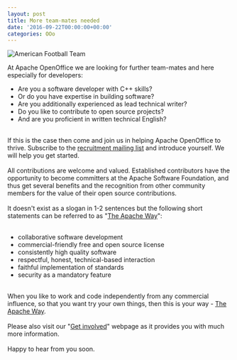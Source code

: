 ```yaml
---
layout: post
title: More team-mates needed
date: '2016-09-22T00:00:00+00:00'
categories: OOo
---
```

<p><img alt="American Football Team" src="https://blogs.apache.org/OOo/mediaresource/4be9a51b-fca1-4e08-af65-4996f6c423cf" /></p> 
  <p> </p> 
  <p> </p> 
  <p>At Apache OpenOffice we are looking for further team-mates and here especially for developers:</p> 
  <p> </p> 
  <ul> 
    <li>Are you a software developer with C++ skills?</li> 
    <li>Or do you have expertise in building software?</li> 
    <li>Are you additionally experienced as lead technical writer?</li> 
    <li>Do you like to contribute to open source projects?</li> 
    <li>And are you proficient in written technical English?<br /></li> 
  </ul> 
  <p><br />If this is the case then come and join us in helping Apache OpenOffice to thrive. Subscribe to the <a href="http://openoffice.apache.org/mailing-lists.html#recruitment-mailing-list-public" target="_blank" title="recruitment mailing list">recruitment mailing list</a> and introduce yourself. We will help you get started.<br /><br />All contributions are welcome and valued. Established contributors have the opportunity to become committers at the Apache Software Foundation, and thus get several benefits and the recognition from other community members for the value of their open source contributions.<br /><br />It doesn't exist as a slogan in 1-2 sentences but the following short statements can be referred to as &quot;<a target="_blank" title="The Apache Way" href="http://www.apache.org/foundation/how-it-works.html">The Apache Way</a>&quot;:<br /><br /></p> 
  <ul> 
    <li>collaborative software development</li> 
    <li>commercial-friendly free and open source license</li> 
    <li>consistently high quality software</li> 
    <li>respectful, honest, technical-based interaction</li> 
    <li>faithful implementation of standards</li> 
    <li>security as a mandatory feature<br /></li> 
  </ul> 
  <p><br />When you like to work and code independently from any commercial influence, so that you want try your own things, then this is your way - <a target="_blank" title="The Apache Way" href="http://www.apache.org/foundation/how-it-works.html">The Apache Way</a>.<br /><br />Please also visit our &quot;<a title="Apache OpenOffice - Get involved" target="_blank" href="http://openoffice.apache.org/get-involved.html">Get involved</a>&quot; webpage as it provides you with much more information.<br /><br />Happy to hear from you soon.<br /></p>
